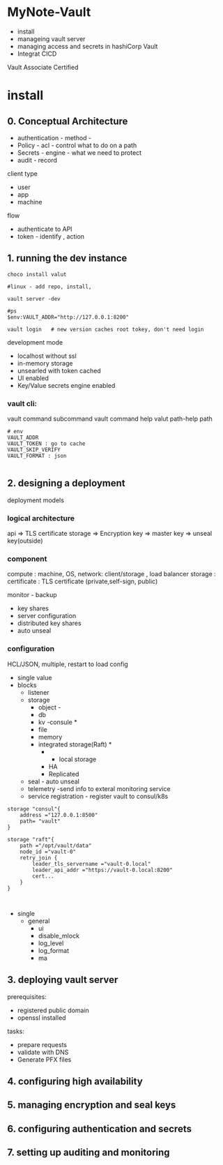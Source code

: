 # MyNote-Vault



* install
* manageing vault server
* managing access and secrets in hashiCorp Vault
* Integrat CICD


Vault Associate Certified

 # install
 
 ## 0. Conceptual Architecture
 
 * authentication - method -
 * Policy - acl - control what to do on a path
 * Secrets - engine - what we need to protect
 * audit - record


client type
* user
* app
* machine


flow
* authenticate to API
* token - identify , action
 
 
 ## 1. running the dev instance
 
 ```
 choco install valut
 
 #linux - add repo, install, 
 
 vault server -dev
 
 #ps
 $env:VAULT_ADDR="http://127.0.0.1:8200"
 
 vault login   # new version caches root tokey, don't need login
 
 ```
 development mode
 * localhost without ssl
 * in-memory storage
 * unsearled with token cached
 * UI enabled 
 * Key/Value secrets engine enabled
 
 
 ### vault cli:
 
 vault command subcommand 
 vault command help
 valut path-help path
 
 ```
 # env
 VAULT_ADDR
 VAULT_TOKEN : go to cache
 VAULT_SKIP_VERIFY
 VAULT_FORMAT : json
 
 
 ```
 
 
 ## 2. designing a deployment
 
 deployment models
 
 ### logical architecture
 
 api => TLS certificate 
 storage => Encryption key => master key => unseal key(outside)
 
 ### component
 
 compute : machine, OS, 
 network: client/storage , load balancer
 storage : 
 certificate : TLS certificate (private,self-sign, public)
 
 monitor -
 backup
 * key shares
 * server configuration
 * distributed key shares
 * auto unseal


### configuration
HCL/JSON, multiple, restart to load config

* single value
* blocks
    * listener
    * storage
        * object - 
        * db
        * kv -consule *
        * file
        * memory
        * integrated storage(Raft) *
            * - local storage
            * HA
            * Replicated
    * seal - auto unseal
    * telemetry -send info to exteral monitoring service
    * service registration - register vault to consul/k8s



```
storage "consul"{
    address ="127.0.0.1:8500"
    path= "vault"
}

storage "raft"{
    path ="/opt/vault/data"
    node_id ="vault-0"
    retry_join {
        leader_tls_servername ="vault-0.local"
        leader_api_addr ="https://vault-0.local:8200"
        cert...
    }
}



```

* single
    * general
        * ui
        * disable_mlock
        * log_level
        * log_format
        * ma

 
 ## 3. deploying vault server
 
 prerequisites:
 * registered public domain
 * openssl installed


tasks:
* prepare requests
* validate with DNS
* Generate PFX files
 
 ## 4. configuring high availability
 
 ## 5. managing encryption and seal keys
 
 ## 6. configuring authentication and secrets
 
 ## 7. setting up auditing and monitoring
 
 
 
 
 
 
 
 